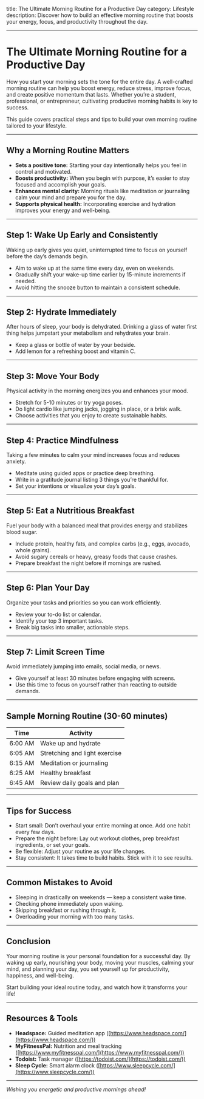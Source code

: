 title: The Ultimate Morning Routine for a Productive Day
category: Lifestyle
description: Discover how to build an effective morning routine that boosts your energy, focus, and productivity throughout the day.

---

# The Ultimate Morning Routine for a Productive Day

How you start your morning sets the tone for the entire day. A well-crafted morning routine can help you boost energy, reduce stress, improve focus, and create positive momentum that lasts. Whether you’re a student, professional, or entrepreneur, cultivating productive morning habits is key to success.

This guide covers practical steps and tips to build your own morning routine tailored to your lifestyle.

---

## Why a Morning Routine Matters

- **Sets a positive tone:** Starting your day intentionally helps you feel in control and motivated.
- **Boosts productivity:** When you begin with purpose, it’s easier to stay focused and accomplish your goals.
- **Enhances mental clarity:** Morning rituals like meditation or journaling calm your mind and prepare you for the day.
- **Supports physical health:** Incorporating exercise and hydration improves your energy and well-being.

---

## Step 1: Wake Up Early and Consistently

Waking up early gives you quiet, uninterrupted time to focus on yourself before the day’s demands begin.

- Aim to wake up at the same time every day, even on weekends.
- Gradually shift your wake-up time earlier by 15-minute increments if needed.
- Avoid hitting the snooze button to maintain a consistent schedule.

---

## Step 2: Hydrate Immediately

After hours of sleep, your body is dehydrated. Drinking a glass of water first thing helps jumpstart your metabolism and rehydrates your brain.

- Keep a glass or bottle of water by your bedside.
- Add lemon for a refreshing boost and vitamin C.

---

## Step 3: Move Your Body

Physical activity in the morning energizes you and enhances your mood.

- Stretch for 5-10 minutes or try yoga poses.
- Do light cardio like jumping jacks, jogging in place, or a brisk walk.
- Choose activities that you enjoy to create sustainable habits.

---

## Step 4: Practice Mindfulness

Taking a few minutes to calm your mind increases focus and reduces anxiety.

- Meditate using guided apps or practice deep breathing.
- Write in a gratitude journal listing 3 things you’re thankful for.
- Set your intentions or visualize your day’s goals.

---

## Step 5: Eat a Nutritious Breakfast

Fuel your body with a balanced meal that provides energy and stabilizes blood sugar.

- Include protein, healthy fats, and complex carbs (e.g., eggs, avocado, whole grains).
- Avoid sugary cereals or heavy, greasy foods that cause crashes.
- Prepare breakfast the night before if mornings are rushed.

---

## Step 6: Plan Your Day

Organize your tasks and priorities so you can work efficiently.

- Review your to-do list or calendar.
- Identify your top 3 important tasks.
- Break big tasks into smaller, actionable steps.

---

## Step 7: Limit Screen Time

Avoid immediately jumping into emails, social media, or news.

- Give yourself at least 30 minutes before engaging with screens.
- Use this time to focus on yourself rather than reacting to outside demands.

---

## Sample Morning Routine (30-60 minutes)

| Time       | Activity                    |
|------------|-----------------------------|
| 6:00 AM    | Wake up and hydrate         |
| 6:05 AM    | Stretching and light exercise|
| 6:15 AM    | Meditation or journaling    |
| 6:25 AM    | Healthy breakfast           |
| 6:45 AM    | Review daily goals and plan |

---

## Tips for Success

- Start small: Don’t overhaul your entire morning at once. Add one habit every few days.
- Prepare the night before: Lay out workout clothes, prep breakfast ingredients, or set your goals.
- Be flexible: Adjust your routine as your life changes.
- Stay consistent: It takes time to build habits. Stick with it to see results.

---

## Common Mistakes to Avoid

- Sleeping in drastically on weekends — keep a consistent wake time.
- Checking phone immediately upon waking.
- Skipping breakfast or rushing through it.
- Overloading your morning with too many tasks.

---

## Conclusion

Your morning routine is your personal foundation for a successful day. By waking up early, nourishing your body, moving your muscles, calming your mind, and planning your day, you set yourself up for productivity, happiness, and well-being.

Start building your ideal routine today, and watch how it transforms your life!

---

## Resources & Tools

- **Headspace:** Guided meditation app ([https://www.headspace.com/](https://www.headspace.com/))
- **MyFitnessPal:** Nutrition and meal tracking ([https://www.myfitnesspal.com/](https://www.myfitnesspal.com/))
- **Todoist:** Task manager ([https://todoist.com/](https://todoist.com/))
- **Sleep Cycle:** Smart alarm clock ([https://www.sleepcycle.com/](https://www.sleepcycle.com/))

---

*Wishing you energetic and productive mornings ahead!*

